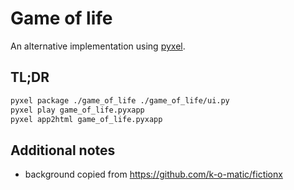 # Game of life

An alternative implementation using [pyxel](https://github.com/kitao/pyxel).

## TL;DR

```bash
pyxel package ./game_of_life ./game_of_life/ui.py
pyxel play game_of_life.pyxapp
pyxel app2html game_of_life.pyxapp
```

## Additional notes

- background copied from https://github.com/k-o-matic/fictionx 
